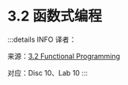 # 3.2 函数式编程

:::details INFO
译者：

来源：[3.2 Functional Programming](http://composingprograms.com/pages/32-functional-programming.html)

对应：Disc 10、Lab 10
:::



